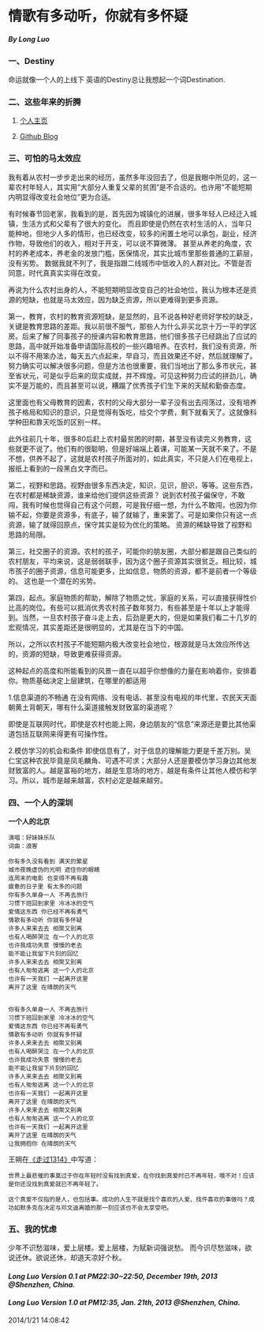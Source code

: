 # 情歌有多动听，你就有多怀疑


#### ***By Long Luo***



### 一、Destiny

命运就像一个人的上线下
英语的Destiny总让我想起一个词Destination.


### 二、这些年来的折腾


1. [个人主页](http://www.imlongluo.com "个人主页")

2. [Github Blog](http://longluo.github.io "Blog")



### 三、可怕的马太效应


我有着从农村一步步走出来的经历，虽然多年没回去了，但是我眼中所见的，这一辈农村年轻人，其实用”大部分人重复父辈的贫困”是不合适的。也许用”不能短期内明显得改变社会地位”更为合适。

有时候春节回老家，我看到的是，首先因为城镇化的进展，很多年轻人已经迁入城镇，生活方式和父辈有了很大的变化。
而且即使是仍然在农村生活的人，当年只能种地，但地少人多的情形，也已经改变，较多的闲置土地可以承包，副业，经济作物，导致他们的收入，相对于开支，可以说不算微薄。
甚至从养老的角度，农村的养老成本，养老金的发放门槛，医保情况，其实比城市里那些普通的工薪层，没有劣势。
数据我就不列了，我是指跟二线城市中低收入的人群对比。不管是否同意，时代真真实实得在改变。

再说为什么农村出身的人，不能短期明显改变自己的社会地位，我认为根本还是资源的短缺，也就是马太效应，因为缺乏资源，所以更难得到更多资源。

第一，教育，农村的教育资源短缺，是显然的，且不说各种好老师好学校的缺乏，关键是教育思路的差距。我以前很不服气，那些人为什么非买北京十万一平的学区房。后来了解了同事孩子的授课内容和教育思路，他们很多孩子已经跳出了应试的思路，高中就开始准备申请国际高校的一些兴趣培养。在农村，我们没有资源，所以不得不用笨办法，每天五六点起来，早自习，而且效果还不好，然后就理解了。
努力确实可以解决很多问题，但是方法也很重要，我们当地出了那么多市状元，甚至省状元，可是似乎后来的现实成就，并不辉煌。可见这种努力应试的拼劲儿，确实不是万能的，而且甚至可以说，糟蹋了优秀孩子们生下来的天赋和勤奋态度。

这里面也有父母教育的因素，农村的父母大部分一辈子没有出去闯荡过，没有培养孩子格局和知识的意识，只是觉得有饭吃，给交个学费，剩下就看天了。这就像科学种田和靠天吃饭的区别一样。

此外往前几十年，很多80后赶上农村最贫困的时期，甚至没有读完义务教育，这些就更不说了。他们有的很聪明，但是好端端上着课，可能某一天就不来了。不是不想，供养不起了，这就是农村孩子所面对的，如此真实，不只是人们在电视上，报纸上看到的一段黑白文字而已。

第二，视野和思路。视野由很多东西决定，知识，见识，胆识，等等。这些东西，在农村都是稀缺资源，谁来给他们提供这些资源？
说到农村孩子偏保守，不敢闯，我有时候也觉得自己有这个问题，可是我仔细一想，为什么不敢闯，也因为你输不起，你要是资源多，有底子，输了就输了，重来罢了。可是如果你只有这一点资源，输了就得回原点，保守其实是较为优化的策略。
资源的稀缺导致了视野和思路的局限。

第三，社交圈子的资源。农村的孩子，可能你的朋友圈，大部分都是跟自己类似的农村朋友，平均来说，这是弱弱联手，因为这个圈子资源其实很贫乏。相比较，城市孩子的圈子资源，信息可能更多，比如信息，物质的资源，都不是前者一个等级的。
这也是一个潜在的劣势。

第四，起点。家庭物质的帮助，解除了物质之忧，家庭的关系，可以直接获得性价比高的岗位。有些可以抵消优秀农村孩子数年努力，有些甚至是十年以上才能得到。当然，一旦农村孩子奋斗走上去，后劲是更大的，但是如果我们看二十几岁的宏观情况，其实差距还是很明显的，尤其是在当下的中国。

所以，之所以农村孩子不能短期内极大改变社会地位，根源就是马太效应所传达的，资源的短缺，导致更难获得资源。


这种起点的高度和所能看到的风景一直在以超乎你想像的力量在影响着你，安排着你。物质基础决定上层建筑，在哪里的都适用


1.信息渠道的不畅通
在没有网络、没有电话、甚至没有电视的年代里，农民天天面朝黄土背朝天，哪有什么渠道接触发财致富的渠道呢？

即使是互联网时代，即使是农村也能上网，身边朋友的“信息”来源还是要比其他渠道包括互联网来得更有可操作性。

2.模仿学习的机会和条件
即使信息有了，对于信息的理解能力更是千差万别。吴仁宝这种农民毕竟是凤毛麟角、可遇不可求；大部分人还是要模仿学习身边其他发财致富的人。越是富裕的地方，越是生意场的地方，越是有条件让其他人模仿和学习。所以，城市是越来越富，农村必定是越来越穷。



### 四、一个人的深圳



 **一个人的北京**

	演唱：好妹妹乐队
	词曲：浪客

	你有多久没有看到 满天的繁星
	城市夜晚虚伪的光明 遮住你的眼睛
	连周末的电影 也变得不再有趣
	疲惫的日子里 有太多的问题
	你有多久单身一人 不再去旅行
	习惯下班回到家里 冷冰冰的空气
	爱情这东西 你已经不再有勇气
	情歌有多动听 你就有多怀疑
	许多人来来去去 相聚又别离
	也有人喝醉哭泣 在一个人的北京
	也许我成功失意 慢慢的老去
	能不能让我留下片刻的回忆
	许多人来来去去 相聚又别离
	也有人匆匆逃离 这一个人的北京
	也许有一天我们 一起离开这里
	离开了这里 在晴朗的天气


	你有多久单身一人 不再去旅行
	习惯下班回到家里 冷冰冰的空气
	爱情这东西 你已经不再有勇气
	情歌有多动听 你就有多怀疑
	许多人来来去去 相聚又别离
	也有人喝醉哭泣 在一个人的北京
	也许我成功失意 慢慢的老去
	能不能让我留下片刻的回忆
	许多人来来去去 相聚又别离
	也有人匆匆逃离 这一个人的北京
	也许有一天我们 一起离开这里
	离开了这里 在晴朗的天气
	许多人来来去去 相聚又别离
	也有人匆匆逃离 这一个人的北京
	也许有一天我们 一起离开这里
	离开了这里 在晴朗的天气
	让我拥抱你 在晴朗的天气


王朔在[《走过1314》](http://blog.sina.com.cn/s/blog_48d0b6090101fzbw.html "走过1314")中写道：

	世界上最悲催的事莫过于你在年轻时没有找到真爱，在你找到真爱时已不再年轻，哦不对！应该是你还没找到真爱就已不再年轻了。

	这个真爱不仅指的是人，也包括事。成功的人生不就是找个喜欢的人爱、找件喜欢的事做吗？成功如默多克在决定与邓文迪离婚的那一刻应该也不会太享受吧。



### 五、我的忧虑

少年不识愁滋味，爱上层楼。爱上层楼，为赋新词强说愁。
而今识尽愁滋味，欲说还休。欲说还休，却道天凉好个秋。



#### ***Long Luo Version 0.1 at PM22:30~22:50, December 19th, 2013 @Shenzhen, China.***
#### ***Long Luo Version 1.0 at PM12:35, Jan. 21th, 2013 @Shenzhen, China.***

2014/1/21 14:08:42 


